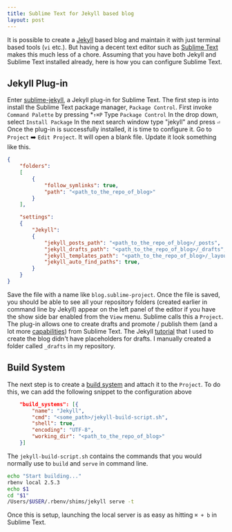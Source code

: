 ```yaml
---
title: Sublime Text for Jekyll based blog
layout: post
---
```

It is possible to create a [Jekyll] based blog and maintain it with just terminal based tools (`vi` etc.). But having a decent text editor such as [Sublime Text] makes this much less of a chore. Assuming that you have both Jekyll and Sublime Text installed already, here is how you can configure Sublime Text.


## Jekyll Plug-in ##
Enter [sublime-jekyll], a Jekyll plug-in for Sublime Text. The first step is into install the Sublime Text package manager, `Package Control`. 
    First invoke `Command Palette` by pressing *`↑⌘P`
    Type `Package Control`
    In the drop down, select `Install Package`
    In the next search window type "jekyll" and press `⏎`
Once the plug-in is successfully installed, it is time to configure it. Go to `Project` ➡️ `Edit Project`. It will open a blank file. Update it look something like this.
```json
{
    "folders":
    [
        {
            "follow_symlinks": true,
            "path": "<path_to_the_repo_of_blog>"
        }
    ],

    "settings":
    {
        "Jekyll":   
        {
            "jekyll_posts_path": "<path_to_the_repo_of_blog>/_posts",
            "jekyll_drafts_path": "<path_to_the_repo_of_blog>/_drafts",
            "jekyll_templates_path": "<path_to_the_repo_of_blog>/_layouts",
            "jekyll_auto_find_paths": true,
        }
    }
}
```
Save the file with a name like `blog.sublime-project`. Once the file is saved, you should be able to see all your repository folders (created earlier in command line by Jekyll) appear on the left panel of the editor if you have the show side bar enabled from the `View` menu. Sublime calls this a `Project`. The plug-in allows one to create drafts and promote / publish them (and a lot more [capabilities]) from Sublime Text. The Jekyll [tutorial] that I used to create the blog didn't have placeholders for drafts. I manually created a folder called `_drafts` in my repository.  


## Build System ##
The next step is to create a [build system] and attach it to the `Project`. To do this, we can add the following snippet to the configuration above
```json
    "build_systems": [{
        "name": "Jekyll",
        "cmd": "<some_path>/jekyll-build-script.sh",
        "shell": true,
        "encoding": "UTF-8",
        "working_dir": "<path_to_the_repo_of_blog>"
    }]
```
The `jekyll-build-script.sh` contains the commands that you would normally use to `build` and `serve` in command line.

```sh
echo "Start building..."
rbenv local 2.5.3
echo $1
cd "$1"
/Users/$USER/.rbenv/shims/jekyll serve -t
```
Once this is setup, launching the local server is as easy as hitting `⌘ + b` in Sublime Text.

[Jekyll]:https://jekyllrb.com
[Sublime Text]: https://www.sublimetext.com
[sublime-jekyll]: https://packagecontrol.io/packages/Jekyll
[tutorial]: https://jekyllrb.com/docs/step-by-step/01-setup/
[build system]: https://www.sublimetext.com/docs/3/build_systems.html
[capabilities]: https://sublime-jekyll.readthedocs.io/en/latest/commands.html